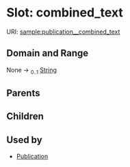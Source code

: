 
# Slot: combined_text




URI: [sample:publication__combined_text](http://w3id.org/ontogpt/environmental-sample/publication__combined_text)


## Domain and Range

None &#8594;  <sub>0..1</sub> [String](types/String.md)

## Parents


## Children


## Used by

 * [Publication](Publication.md)
